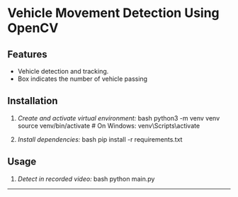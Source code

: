 # Vehicle Movement Detection Using OpenCV

## Features

- Vehicle detection and tracking.
- Box indicates the number of vehicle passing 

## Installation

1. *Create and activate virtual environment:*
    bash
    python3 -m venv venv
    source venv/bin/activate   # On Windows: venv\Scripts\activate
    

2. *Install dependencies:*
    bash
    pip install -r requirements.txt
    

## Usage

1. *Detect in recorded video:*
    bash
    python main.py 
    
---